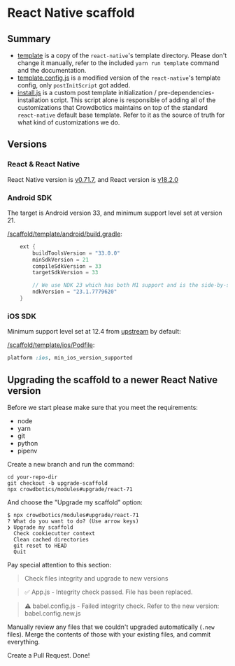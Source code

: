 # React Native scaffold

## Summary

- [template](/scaffold/template) is a copy of the `react-native`'s template directory. Please don't change it manually, refer to the included `yarn run template` command and the documentation.
- [template.config.js](/scaffold/template.config.js) is a modified version of the `react-native`'s template config, only `postInitScript` got added.
- [install.js](/scaffold/install.js) is a custom post template initialization / pre-dependencies-installation script. This script alone is responsible of adding all of the customizations that Crowdbotics maintains on top of the standard `react-native` default base template. Refer to it as the source of truth for what kind of customizations we do.

## Versions

### React & React Native

React Native version is [v0.71.7](https://github.com/facebook/react-native/releases/tag/v0.71.7), and React version is [v18.2.0](https://github.com/facebook/react/releases/tag/v18.2.0)

### Android SDK

The target is Android version 33, and minimum support level set at version 21.

[/scaffold/template/android/build.gradle](template/android/build.gradle):

```gradle
    ext {
        buildToolsVersion = "33.0.0"
        minSdkVersion = 21
        compileSdkVersion = 33
        targetSdkVersion = 33

        // We use NDK 23 which has both M1 support and is the side-by-side NDK version from AGP.
        ndkVersion = "23.1.7779620"
    }
```

### iOS SDK

Minimum support level set at 12.4 from [upstream](https://github.com/facebook/react-native/blob/6115ce53a2df4449769e4b9b6ca95fc29955fff0/scripts/react_native_pods.rb#L26-L31) by default:

[/scaffold/template/ios/Podfile](/scaffold/template/ios/Podfile):

```ruby
platform :ios, min_ios_version_supported
```

## Upgrading the scaffold to a newer React Native version

Before we start please make sure that you meet the requirements:

- node
- yarn
- git
- python
- pipenv

Create a new branch and run the command:

```
cd your-repo-dir
git checkout -b upgrade-scaffold
npx crowdbotics/modules#upgrade/react-71
```

And choose the "Upgrade my scaffold" option:

```
$ npx crowdbotics/modules#upgrade/react-71
? What do you want to do? (Use arrow keys)
❯ Upgrade my scaffold
  Check cookiecutter context
  Clean cached directories
  git reset to HEAD
  Quit
```

Pay special attention to this section:

> Check files integrity and upgrade to new versions

> ✅ App.js - Integrity check passed. File has been replaced.

> ⚠ babel.config.js - Failed integrity check. Refer to the new version: babel.config.new.js

Manually review any files that we couldn't upgraded automatically (`.new` files). Merge the contents of those with your existing files, and commit everything.

Create a Pull Request. Done!
